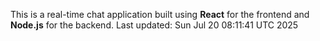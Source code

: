 This is a real-time chat application built using **React** for the frontend and **Node.js** for the backend.
Last updated: Sun Jul 20 08:11:41 UTC 2025
